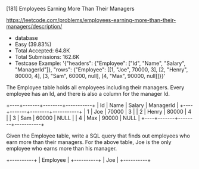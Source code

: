 [181] Employees Earning More Than Their Managers  

https://leetcode.com/problems/employees-earning-more-than-their-managers/description/

* database
* Easy (39.83%)
* Total Accepted:    64.8K
* Total Submissions: 162.6K
* Testcase Example:  '{"headers": {"Employee": ["Id", "Name", "Salary", "ManagerId"]}, "rows": {"Employee": [[1, "Joe", 70000, 3], [2, "Henry", 80000, 4], [3, "Sam", 60000, null], [4, "Max", 90000, null]]}}'

The Employee table holds all employees including their managers. Every employee has an Id, and there is also a column for the manager Id.


+----+-------+--------+-----------+
| Id | Name  | Salary | ManagerId |
+----+-------+--------+-----------+
| 1  | Joe   | 70000  | 3         |
| 2  | Henry | 80000  | 4         |
| 3  | Sam   | 60000  | NULL      |
| 4  | Max   | 90000  | NULL      |
+----+-------+--------+-----------+


Given the Employee table, write a SQL query that finds out employees who earn more than their managers. For the above table, Joe is the only employee who earns more than his manager.


+----------+
| Employee |
+----------+
| Joe      |
+----------+


